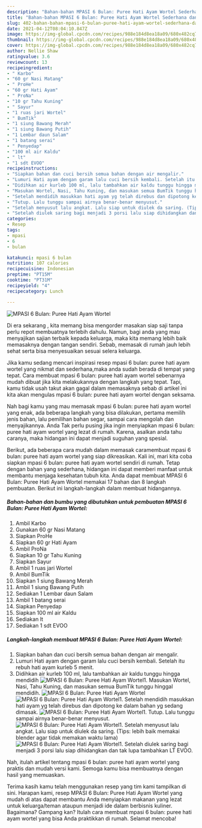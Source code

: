 ```yaml
---
description: "Bahan-bahan MPASI 6 Bulan: Puree Hati Ayam Wortel Sederhana dan Mudah Dibuat"
title: "Bahan-bahan MPASI 6 Bulan: Puree Hati Ayam Wortel Sederhana dan Mudah Dibuat"
slug: 402-bahan-bahan-mpasi-6-bulan-puree-hati-ayam-wortel-sederhana-dan-mudah-dibuat
date: 2021-04-12T08:04:10.847Z
image: https://img-global.cpcdn.com/recipes/988e184d8ea18a09/680x482cq70/mpasi-6-bulan-puree-hati-ayam-wortel-foto-resep-utama.jpg
thumbnail: https://img-global.cpcdn.com/recipes/988e184d8ea18a09/680x482cq70/mpasi-6-bulan-puree-hati-ayam-wortel-foto-resep-utama.jpg
cover: https://img-global.cpcdn.com/recipes/988e184d8ea18a09/680x482cq70/mpasi-6-bulan-puree-hati-ayam-wortel-foto-resep-utama.jpg
author: Nellie Shaw
ratingvalue: 3.6
reviewcount: 13
recipeingredient:
- " Karbo"
- "60 gr Nasi Matang"
- " ProHe"
- "60 gr Hati Ayam"
- " ProNa"
- "10 gr Tahu Kuning"
- " Sayur"
- "1 ruas jari Wortel"
- " BumTik"
- "1 siung Bawang Merah"
- "1 siung Bawang Putih"
- "1 Lembar daun Salam"
- "1 batang serai"
- " Penyedap"
- "100 ml air Kaldu"
- " lt"
- "1 sdt EVOO"
recipeinstructions:
- "Siapkan bahan dan cuci bersih semua bahan dengan air mengalir."
- "Lumuri Hati ayam dengan garam lalu cuci bersih kembali. Setelah itu rebuh hati ayam kurleb 5 menit."
- "Didihkan air kurleb 100 ml, lalu tambahkan air kaldu tunggu hingga mendidih"
- "Masukan Wortel, Nasi, Tahu Kuning, dan masukan semua BumTik tunggu hinggal mendidih."
- "Setelah mendidih masukkan hati ayam yg telah direbus dan dipotong ke dalam bahan yg sedang dimasak."
- "Tutup. Lalu tunggu sampai airnya benar-benar menyusut."
- "Setelah menyusut lalu angkat. Lalu siap untuk diulek da saring. (Tips: lebih baik memakai blender agar tidak memakan waktu lama)"
- "Setelah diulek saring bagi menjadi 3 porsi lalu siap dihidangkan dan tak lupa tambahkan LT EVOO."
categories:
- Resep
tags:
- mpasi
- 6
- bulan

katakunci: mpasi 6 bulan 
nutrition: 107 calories
recipecuisine: Indonesian
preptime: "PT15M"
cooktime: "PT31M"
recipeyield: "4"
recipecategory: Lunch

---
```



![MPASI 6 Bulan: Puree Hati Ayam Wortel](https://img-global.cpcdn.com/recipes/988e184d8ea18a09/680x482cq70/mpasi-6-bulan-puree-hati-ayam-wortel-foto-resep-utama.jpg)

Di era  sekarang , kita memang bisa mengorder masakan siap saji tanpa perlu repot membuatnya terlebih dahulu. Namun, bagi anda yang mau menyajikan sajian terbaik kepada keluarga, maka kita memang lebih baik memasaknya dengan tangan sendiri. Sebab, memasak di rumah jauh lebih sehat serta bisa menyesuaikan sesuai selera keluarga.

Jika kamu sedang mencari inspirasi resep mpasi 6 bulan: puree hati ayam wortel yang nikmat dan sederhana,maka anda sudah berada di tempat yang tepat. Cara membuat mpasi 6 bulan: puree hati ayam wortel  sebenarnya mudah dibuat jika kita melakukannya dengan langkah yang tepat. Tapi, kamu tidak usah takut akan gagal dalam memasaknya 
sebab di artikel ini kita akan mengulas mpasi 6 bulan: puree hati ayam wortel dengan seksama.  



Nah bagi kamu yang mau memasak mpasi 6 bulan: puree hati ayam wortel yang enak, ada beberapa langkah yang bisa dilakukan, pertama memilih jenis bahan, lalu pemilihan bahan segar, sampai cara mengolah dan menyajikannya. Anda Tak perlu pusing jika ingin menyiapkan mpasi 6 bulan: puree hati ayam wortel yang lezat di rumah. Karena, asalkan anda  tahu caranya, maka hidangan ini dapat menjadi suguhan yang spesial.

Berikut, ada beberapa cara mudah dalam memasak caramembuat mpasi 6 bulan: puree hati ayam wortel yang siap dikreasikan. Kali ini, mari kita coba siapkan mpasi 6 bulan: puree hati ayam wortel sendiri di rumah. Tetap dengan bahan yang sederhana, hidangan ini dapat memberi manfaat untuk membantu menjaga kesehatan tubuh kita. Anda dapat membuat MPASI 6 Bulan: Puree Hati Ayam Wortel memakai 17 bahan dan 8 langkah pembuatan. Berikut ini langkah-langkah dalam membuat hidangannya.

<!--inarticleads1-->

##### Bahan-bahan dan bumbu yang dibutuhkan untuk pembuatan MPASI 6 Bulan: Puree Hati Ayam Wortel:

1. Ambil  Karbo
1. Gunakan 60 gr Nasi Matang
1. Siapkan  ProHe
1. Siapkan 60 gr Hati Ayam
1. Ambil  ProNa
1. Siapkan 10 gr Tahu Kuning
1. Siapkan  Sayur
1. Ambil 1 ruas jari Wortel
1. Ambil  BumTik
1. Siapkan 1 siung Bawang Merah
1. Ambil 1 siung Bawang Putih
1. Sediakan 1 Lembar daun Salam
1. Ambil 1 batang serai
1. Siapkan  Penyedap
1. Siapkan 100 ml air Kaldu
1. Sediakan  lt
1. Sediakan 1 sdt EVOO




<!--inarticleads2-->

##### Langkah-langkah membuat MPASI 6 Bulan: Puree Hati Ayam Wortel:

1. Siapkan bahan dan cuci bersih semua bahan dengan air mengalir.
1. Lumuri Hati ayam dengan garam lalu cuci bersih kembali. Setelah itu rebuh hati ayam kurleb 5 menit.
1. Didihkan air kurleb 100 ml, lalu tambahkan air kaldu tunggu hingga mendidih
<img src="//assets-global.cpcdn.com/assets/icons/button_play-2c75c40dde080a61004c1f40b05d8f140eaff45d7e9e6481dc71c63d2e7c4909.png" alt="MPASI 6 Bulan: Puree Hati Ayam Wortel">1. Masukan Wortel, Nasi, Tahu Kuning, dan masukan semua BumTik tunggu hinggal mendidih.
<img src="//assets-global.cpcdn.com/assets/icons/button_play-2c75c40dde080a61004c1f40b05d8f140eaff45d7e9e6481dc71c63d2e7c4909.png" alt="MPASI 6 Bulan: Puree Hati Ayam Wortel"><img src="//assets-global.cpcdn.com/assets/icons/button_play-2c75c40dde080a61004c1f40b05d8f140eaff45d7e9e6481dc71c63d2e7c4909.png" alt="MPASI 6 Bulan: Puree Hati Ayam Wortel">1. Setelah mendidih masukkan hati ayam yg telah direbus dan dipotong ke dalam bahan yg sedang dimasak.
<img src="//assets-global.cpcdn.com/assets/icons/button_play-2c75c40dde080a61004c1f40b05d8f140eaff45d7e9e6481dc71c63d2e7c4909.png" alt="MPASI 6 Bulan: Puree Hati Ayam Wortel">1. Tutup. Lalu tunggu sampai airnya benar-benar menyusut.
<img src="//assets-global.cpcdn.com/assets/icons/button_play-2c75c40dde080a61004c1f40b05d8f140eaff45d7e9e6481dc71c63d2e7c4909.png" alt="MPASI 6 Bulan: Puree Hati Ayam Wortel">1. Setelah menyusut lalu angkat. Lalu siap untuk diulek da saring. (Tips: lebih baik memakai blender agar tidak memakan waktu lama)
<img src="//assets-global.cpcdn.com/assets/icons/button_play-2c75c40dde080a61004c1f40b05d8f140eaff45d7e9e6481dc71c63d2e7c4909.png" alt="MPASI 6 Bulan: Puree Hati Ayam Wortel">1. Setelah diulek saring bagi menjadi 3 porsi lalu siap dihidangkan dan tak lupa tambahkan LT EVOO.




Nah, itulah artikel tentang  mpasi 6 bulan: puree hati ayam wortel  yang praktis dan mudah versi kami. Semoga kamu bisa membuatnya dengan hasil yang memuaskan. 

Terima kasih kamu telah menggunakan resep yang tim kami tampilkan di sini. Harapan kami, resep  MPASI 6 Bulan: Puree Hati Ayam Wortel yang mudah di atas dapat membantu Anda menyiapkan makanan yang lezat untuk keluarga/teman ataupun menjadi ide dalam berbisnis kuliner. Bagaimana? Gampang kan? Itulah cara membuat mpasi 6 bulan: puree hati ayam wortel yang bisa Anda praktikkan di rumah. Selamat mencoba!

